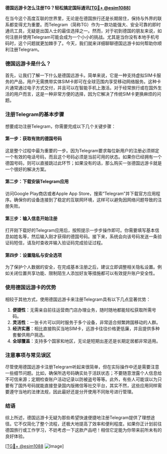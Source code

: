**德国远游卡怎么注册TG？轻松搞定国际通讯[[TG💪+ @esim1088](https://t.me/s/esim1088)]**

在当今这个高度互联的世界里，无论是在德国旅行还是长期居住，保持与外界的联系都变得尤为重要。而Telegram（简称TG）作为一款功能强大、安全可靠的即时通讯工具，无疑是出国人士的最佳选择之一。然而，对于初到德国的朋友来说，如何注册并使用Telegram可能会成为一个小小的挑战。尤其是当你没有本地手机号码时，这个问题就更加棘手了。今天，我们就来详细聊聊德国远游卡如何帮助你顺利注册Telegram。

### 德国远游卡是什么？

首先，让我们了解一下什么是德国远游卡。简单来说，它是一种支持虚拟SIM卡服务的产品，用户无需携带实体SIM卡即可在全球范围内享受移动网络服务。这种卡片通常通过电子方式交付，并且可以在智能手机上激活。对于经常旅行或在国外生活的用户而言，这是一种非常方便的选择，因为它解决了传统SIM卡更换麻烦的问题。

### 注册Telegram的基本步骤

想要成功注册Telegram，你需要完成以下几个关键步骤：

#### 第一步：获取有效的德国号码

这是整个过程中最为重要的一步。因为Telegram要求每位新用户的注册必须绑定一个有效的电话号码，而且这个号码必须是当前可用的状态。如果你已经拥有一个德国号码，则可以直接跳过此环节；如果没有的话，那么购买一张德国远游卡就是一个很好的解决方案。

#### 第二步：下载安装Telegram应用

访问Google Play商店或者Apple App Store，搜索“Telegram”并下载官方应用程序。确保你的设备连接到了稳定的互联网环境，这样可以避免因网络问题导致的注册失败。

#### 第三步：输入信息开始注册

打开刚下载好的Telegram应用后，按照提示一步步操作即可。你需要填写基本信息如姓名等，然后输入刚才获得的德国号码。接下来，系统会向该号码发送一条验证码短信，请及时查收并输入验证码完成验证过程。

#### 第四步：设置隐私与安全选项

为了保护个人数据的安全，在完成基本注册之后，建议立即调整相关隐私设置。例如关闭位置共享功能、限制陌生人添加好友等措施都可以有效提升账户安全性。

### 使用德国远游卡的优势

相较于其他方式，使用德国远游卡来注册Telegram具有以下几点显著优势：

1. **便捷性**：无需亲自前往运营商门店办理业务，随时随地都能轻松获取所需号码。
2. **灵活性**：一张卡片可以同时服务于多个设备，非常适合频繁跨国移动的人群。
3. **经济实惠**：相比直接购买当地SIM卡，远游卡往往价格更低廉，并且提供多种套餐供用户挑选。
4. **全球覆盖**：支持多个国家和地区，无论是短期出差还是长期定居都非常适用。

### 注意事项与常见误区

尽管使用德国远游卡注册Telegram听起来很简单，但在实际操作中还是需要注意一些细节问题。比如，确保所选号码确实处于活跃状态；不要随意泄露个人信息给不可信来源；定期检查账户活动记录以防被盗号等等。此外，有些人可能误以为只要有了国外号码就能直接登录国内版微信等社交平台，其实不然，这些应用同样需要遵守当地的法律法规，因此最好还是分开使用不同账号进行管理。

### 结语

综上所述，德国远游卡无疑为那些希望快速便捷地注册Telegram提供了理想途径。它不仅简化了整个流程，还极大地提高了效率和便利程度。如果你正计划前往德国旅行或工作学习，不妨考虑一下这款产品吧！相信它定能为你带来前所未有的良好体验。

[[TG💪+ @esim1088](https://t.me/s/esim1088) ![Image](https://i.postimg.cc/4NQfJmqS/Snipaste-2025-05-13-00-14-12.png)]